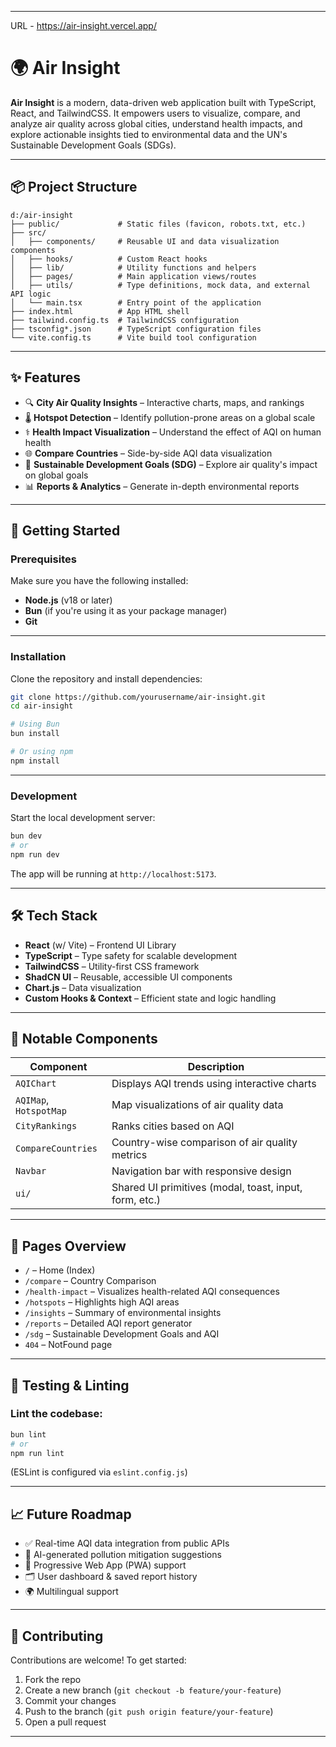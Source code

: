 

---
URL - https://air-insight.vercel.app/
# 🌍 Air Insight

**Air Insight** is a modern, data-driven web application built with TypeScript, React, and TailwindCSS. It empowers users to visualize, compare, and analyze air quality across global cities, understand health impacts, and explore actionable insights tied to environmental data and the UN's Sustainable Development Goals (SDGs).

---

## 📦 Project Structure

```
d:/air-insight
├── public/             # Static files (favicon, robots.txt, etc.)
├── src/
│   ├── components/     # Reusable UI and data visualization components
│   ├── hooks/          # Custom React hooks
│   ├── lib/            # Utility functions and helpers
│   ├── pages/          # Main application views/routes
│   ├── utils/          # Type definitions, mock data, and external API logic
│   └── main.tsx        # Entry point of the application
├── index.html          # App HTML shell
├── tailwind.config.ts  # TailwindCSS configuration
├── tsconfig*.json      # TypeScript configuration files
└── vite.config.ts      # Vite build tool configuration
```

---

## ✨ Features

- 🔍 **City Air Quality Insights** – Interactive charts, maps, and rankings
- 🌡️ **Hotspot Detection** – Identify pollution-prone areas on a global scale
- ⚕️ **Health Impact Visualization** – Understand the effect of AQI on human health
- 🌐 **Compare Countries** – Side-by-side AQI data visualization
- 🌱 **Sustainable Development Goals (SDG)** – Explore air quality's impact on global goals
- 📊 **Reports & Analytics** – Generate in-depth environmental reports

---

## 🚀 Getting Started

### Prerequisites

Make sure you have the following installed:

- **Node.js** (v18 or later)
- **Bun** (if you're using it as your package manager)
- **Git**

---

### Installation

Clone the repository and install dependencies:

```bash
git clone https://github.com/yourusername/air-insight.git
cd air-insight

# Using Bun
bun install

# Or using npm
npm install
```

---

### Development

Start the local development server:

```bash
bun dev
# or
npm run dev
```

The app will be running at `http://localhost:5173`.

---

## 🛠️ Tech Stack

- **React** (w/ Vite) – Frontend UI Library
- **TypeScript** – Type safety for scalable development
- **TailwindCSS** – Utility-first CSS framework
- **ShadCN UI** – Reusable, accessible UI components
- **Chart.js** – Data visualization
- **Custom Hooks & Context** – Efficient state and logic handling

---

## 📁 Notable Components

| Component               | Description                                                  |
|------------------------|--------------------------------------------------------------|
| `AQIChart`             | Displays AQI trends using interactive charts                 |
| `AQIMap`, `HotspotMap` | Map visualizations of air quality data                       |
| `CityRankings`         | Ranks cities based on AQI                                    |
| `CompareCountries`     | Country-wise comparison of air quality metrics               |
| `Navbar`               | Navigation bar with responsive design                        |
| `ui/`                  | Shared UI primitives (modal, toast, input, form, etc.)       |

---

## 📄 Pages Overview

- `/` – Home (Index)
- `/compare` – Country Comparison
- `/health-impact` – Visualizes health-related AQI consequences
- `/hotspots` – Highlights high AQI areas
- `/insights` – Summary of environmental insights
- `/reports` – Detailed AQI report generator
- `/sdg` – Sustainable Development Goals and AQI
- `404` – NotFound page

---

## 🧪 Testing & Linting

### Lint the codebase:
```bash
bun lint
# or
npm run lint
```

(ESLint is configured via `eslint.config.js`)

---

## 📈 Future Roadmap

- ✅ Real-time AQI data integration from public APIs
- 🧠 AI-generated pollution mitigation suggestions
- 📱 Progressive Web App (PWA) support
- 🗂️ User dashboard & saved report history
- 🌍 Multilingual support

---

## 🤝 Contributing

Contributions are welcome! To get started:

1. Fork the repo
2. Create a new branch (`git checkout -b feature/your-feature`)
3. Commit your changes
4. Push to the branch (`git push origin feature/your-feature`)
5. Open a pull request

---
